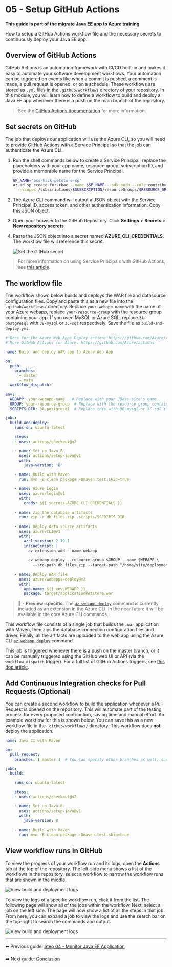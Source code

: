 # 05 - Setup GitHub Actions

__This guide is part of the [migrate Java EE app to Azure training](../README.md)__

How to setup a GitHub Actions workflow file and the necessary secrets to continuously deploy your Java EE app.

## Overview of GitHub Actions

GitHub Actions is an automation framework with CI/CD built-in and makes it easy to automate your software development workflows. Your automation can be triggered on events like when a commit is pushed, a comment is made, a pull request is opened, or on a schedule. These workflows are stored as `.yml` files in the `.github/workflows` directory of your repository. In this module, you will learn how to define a workflow to build and deploy a Java EE app whenever there is a push on the main branch of the repository.

> See the [GitHub Actions documentation](https://docs.github.com/actions) for more information.

## Set secrets on GitHub

The job that deploys our application will use the Azure CLI, so you will need to provide GitHub Actions with a Service Principal so that the job can authenticate the Azure CLI.

1. Run the shell commands below to create a Service Principal; replace the placeholders with your app name, resource group, subscription ID, and provide a memorable name for the Service Principal.

    ```bash
    SP_NAME="oss-hack-petstore-sp"
    az ad sp create-for-rbac --name $SP_NAME --sdk-auth --role contributor \
      --scopes /subscriptions/$SUBSCRIPTION/resourceGroups/$RESOURCE_GROUP/providers/Microsoft.Web/sites/$APP_NAME
    ```

2. The Azure CLI command will output a JSON object with the Service Principal ID, access token, and other authentication information. Copy this JSON object.
3. Open your browser to the GitHub Repository. Click **Settings** > **Secrets** > **New repository secrets**
4. Paste the JSON object into a secret named **AZURE_CLI_CREDENTIALS**. The workflow file will reference this secret.

    ![Set the GitHub secret](media/set_github_secret.png)

> For more information on using Service Principals with GitHub Actions, see [this article](https://github.com/Azure/login#configure-deployment-credentials).

## The workflow file

The workflow shown below builds and deploys the WAR file and datasource configuration files. Copy and paste this as a new file into the `.github/workflows/` directory. Replace `your-webapp-name` with the name of your Azure webapp, replace `your-resource-group` with the resource group containing your app. If you used MySQL or Azure SQL, replace `3A-postgresql` with `3B-mysql` or `3C-sql` respectively. Save the file as `build-and-deploy.yml`.

```yaml
# Docs for the Azure Web Apps Deploy action: https://github.com/Azure/webapps-deploy
# More GitHub Actions for Azure: https://github.com/Azure/actions

name: Build and deploy WAR app to Azure Web App

on:
  push:
    branches:
      - master
      - main
  workflow_dispatch:

env:
  WEBAPP: your-webapp-name   # Replace with your JBoss site's name
  GROUP: your-resource-group  # Replace with the resource group containing your JBoss EAP site
  SCRIPTS_DIR: 3A-postgresql  # Replace this with 3B-mysql or 3C-sql if you used MySQL or SQL

jobs:
  build-and-deploy:
    runs-on: ubuntu-latest

    steps:
    - uses: actions/checkout@v2

    - name: Set up Java 8
      uses: actions/setup-java@v1
      with:
        java-version: '8'

    - name: Build with Maven
      run: mvn -B clean package -Dmaven.test.skip=true 

    - name: Azure Login
      uses: azure/login@v1
      with:
        creds: ${{ secrets.AZURE_CLI_CREDENTIALS }}

    - name: zip the database artifacts
      run: zip -r db_files.zip .scripts/$SCRIPTS_DIR
    
    - name: Deploy data source artifacts
      uses: azure/CLI@v1
      with:
        azcliversion: 2.19.1
        inlineScript: |
          az extension add --name webapp
          
          az webapp deploy --resource-group $GROUP --name $WEBAPP \
            --src-path db_files.zip --target-path "/home/site/deployments/tools" --restart false --type zip 
      
    - name: Deploy WAR file
      uses: azure/webapps-deploy@v2
      with:
        app-name: ${{ env.WEBAPP }}
        package: target/applicationPetstore.war
```

>🚧 - __Preview-specific__. The [`az webapp deploy`](https://docs.microsoft.com/cli/azure/ext/webapp/webapp?view=azure-cli-latest#ext_webapp_az_webapp_deploy) command is currently included as an extension in the Azure CLI. In the near future it will be available in the core Azure CLI commands.

This workflow file consists of a single job that builds the `.war` application with Maven, then zips the database connection configuration files and driver. Finally, all the artifacts are uploaded to the web app using the Azure CLI [`az webapp deploy`](https://docs.microsoft.com/cli/azure/ext/webapp/webapp?view=azure-cli-latest#ext_webapp_az_webapp_deploy) command.

This job is triggered whenever there is a push on the master branch, or it can be manually triggered using the GitHub web UI or API (via the `workflow_dispatch` trigger). For a full list of GitHub Actions triggers, see [this doc article](https://docs.github.com/actions/reference/events-that-trigger-workflows).

## Add Continuous Integration checks for Pull Requests (Optional)

You can create a second workflow to build the application whenever a Pull Request is opened on the repository. This will automate part of the testing process for every proposed contribution, saving time and manual effort. An example workflow for this is shown below. You can save this as a new workflow file in the `.github/workflows/` directory. This workflow does **not** deploy the application. 

```yml
name: Java CI with Maven

on:
  pull_request:
    branches: [ master ]  # You can specify other branches as well, such as "dev" if you have such a branch.

jobs:
  build:

    runs-on: ubuntu-latest

    steps:
    - uses: actions/checkout@v2

    - name: Set up Java 8
      uses: actions/setup-java@v1
      with:
        java-version: 8
    
    - name: Build with Maven
      run: mvn -B clean package -Dmaven.test.skip=true
```

## View workflow runs in GitHub

To view the progress of your workflow run and its logs, open the **Actions** tab at the top of the repository. The left-side menu shows a list of the workflows in the repository, select a workflow to narrow the workflow runs that are shown in the middle. 

![View build and deployment logs](media/view_logs.png)

To view the logs of a specific workflow run, click it from the list. The following page will show all of the jobs within the workflow. Next, select a job on the left side. The page will now show a list of all the steps in that job. From here, you can expand a job to view the logs and use the search bar on the top-right to search the commands and output.

![View build and deployment logs](media/search_logs.png)

---

⬅️ Previous guide: [Step 04 - Monitor Java EE Application](../step-04-monitor-java-ee-app/README.md)

➡️ Next guide: [Conclusion](../step-99-conclusion/README.md)
